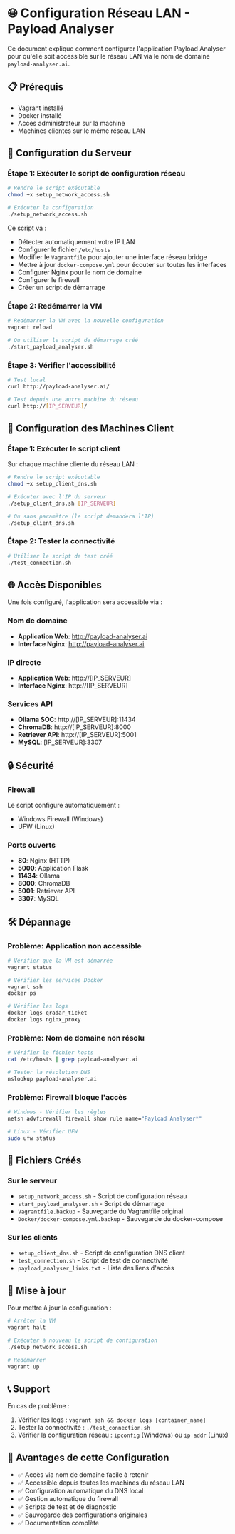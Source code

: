 # 🌐 Configuration Réseau LAN - Payload Analyser

Ce document explique comment configurer l'application Payload Analyser pour qu'elle soit accessible sur le réseau LAN via le nom de domaine `payload-analyser.ai`.

## 📋 Prérequis

- Vagrant installé
- Docker installé
- Accès administrateur sur la machine
- Machines clientes sur le même réseau LAN

## 🚀 Configuration du Serveur

### Étape 1: Exécuter le script de configuration réseau

```bash
# Rendre le script exécutable
chmod +x setup_network_access.sh

# Exécuter la configuration
./setup_network_access.sh
```

Ce script va :
- Détecter automatiquement votre IP LAN
- Configurer le fichier `/etc/hosts`
- Modifier le `Vagrantfile` pour ajouter une interface réseau bridge
- Mettre à jour `docker-compose.yml` pour écouter sur toutes les interfaces
- Configurer Nginx pour le nom de domaine
- Configurer le firewall
- Créer un script de démarrage

### Étape 2: Redémarrer la VM

```bash
# Redémarrer la VM avec la nouvelle configuration
vagrant reload

# Ou utiliser le script de démarrage créé
./start_payload_analyser.sh
```

### Étape 3: Vérifier l'accessibilité

```bash
# Test local
curl http://payload-analyser.ai/

# Test depuis une autre machine du réseau
curl http://[IP_SERVEUR]/
```

## 🔧 Configuration des Machines Client

### Étape 1: Exécuter le script client

Sur chaque machine cliente du réseau LAN :

```bash
# Rendre le script exécutable
chmod +x setup_client_dns.sh

# Exécuter avec l'IP du serveur
./setup_client_dns.sh [IP_SERVEUR]

# Ou sans paramètre (le script demandera l'IP)
./setup_client_dns.sh
```

### Étape 2: Tester la connectivité

```bash
# Utiliser le script de test créé
./test_connection.sh
```

## 🌐 Accès Disponibles

Une fois configuré, l'application sera accessible via :

### Nom de domaine
- **Application Web**: http://payload-analyser.ai
- **Interface Nginx**: http://payload-analyser.ai

### IP directe
- **Application Web**: http://[IP_SERVEUR]
- **Interface Nginx**: http://[IP_SERVEUR]

### Services API
- **Ollama SOC**: http://[IP_SERVEUR]:11434
- **ChromaDB**: http://[IP_SERVEUR]:8000
- **Retriever API**: http://[IP_SERVEUR]:5001
- **MySQL**: [IP_SERVEUR]:3307

## 🔒 Sécurité

### Firewall
Le script configure automatiquement :
- Windows Firewall (Windows)
- UFW (Linux)

### Ports ouverts
- **80**: Nginx (HTTP)
- **5000**: Application Flask
- **11434**: Ollama
- **8000**: ChromaDB
- **5001**: Retriever API
- **3307**: MySQL

## 🛠️ Dépannage

### Problème: Application non accessible
```bash
# Vérifier que la VM est démarrée
vagrant status

# Vérifier les services Docker
vagrant ssh
docker ps

# Vérifier les logs
docker logs qradar_ticket
docker logs nginx_proxy
```

### Problème: Nom de domaine non résolu
```bash
# Vérifier le fichier hosts
cat /etc/hosts | grep payload-analyser.ai

# Tester la résolution DNS
nslookup payload-analyser.ai
```

### Problème: Firewall bloque l'accès
```bash
# Windows - Vérifier les règles
netsh advfirewall firewall show rule name="Payload Analyser*"

# Linux - Vérifier UFW
sudo ufw status
```

## 📁 Fichiers Créés

### Sur le serveur
- `setup_network_access.sh` - Script de configuration réseau
- `start_payload_analyser.sh` - Script de démarrage
- `Vagrantfile.backup` - Sauvegarde du Vagrantfile original
- `Docker/docker-compose.yml.backup` - Sauvegarde du docker-compose

### Sur les clients
- `setup_client_dns.sh` - Script de configuration DNS client
- `test_connection.sh` - Script de test de connectivité
- `payload_analyser_links.txt` - Liste des liens d'accès

## 🔄 Mise à jour

Pour mettre à jour la configuration :

```bash
# Arrêter la VM
vagrant halt

# Exécuter à nouveau le script de configuration
./setup_network_access.sh

# Redémarrer
vagrant up
```

## 📞 Support

En cas de problème :
1. Vérifier les logs : `vagrant ssh && docker logs [container_name]`
2. Tester la connectivité : `./test_connection.sh`
3. Vérifier la configuration réseau : `ipconfig` (Windows) ou `ip addr` (Linux)

## 🎯 Avantages de cette Configuration

- ✅ Accès via nom de domaine facile à retenir
- ✅ Accessible depuis toutes les machines du réseau LAN
- ✅ Configuration automatique du DNS local
- ✅ Gestion automatique du firewall
- ✅ Scripts de test et de diagnostic
- ✅ Sauvegarde des configurations originales
- ✅ Documentation complète 